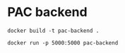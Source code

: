 # PAC backend

~~~console
docker build -t pac-backend .
~~~

~~~console
docker run -p 5000:5000 pac-backend
~~~
